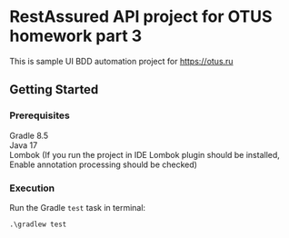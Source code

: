 # RestAssured API project for OTUS homework part 3

This is sample UI BDD automation project for https://otus.ru

## Getting Started

### Prerequisites

Gradle 8.5  
Java 17  
Lombok (If you run the project in IDE Lombok plugin should be installed, Enable annotation processing should be checked)

### Execution

Run the Gradle `test` task in terminal:  

    .\gradlew test
